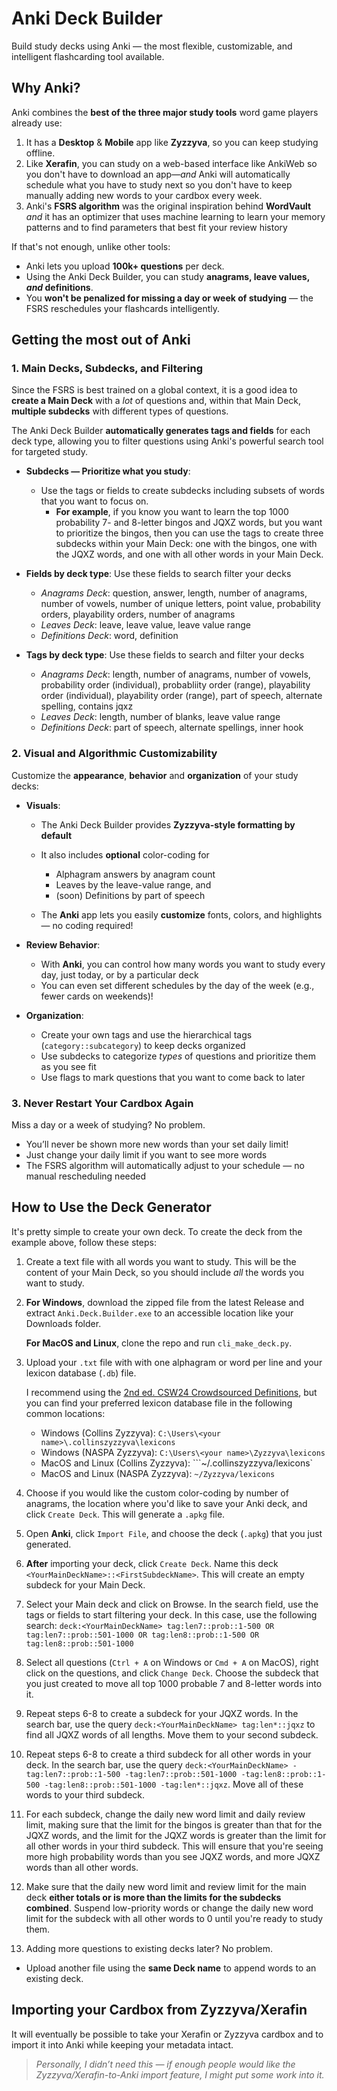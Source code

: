 # Anki Deck Builder

Build study decks using Anki — the most flexible, customizable, and intelligent flashcarding tool available.

## Why Anki?

Anki combines the **best of the three major study tools** word game players already use:

1. It has a **Desktop** & **Mobile** app like **Zyzzyva**, so you can keep studying offline.
2. Like **Xerafin**, you can study on a web-based interface like AnkiWeb so you don't have to download an app—*and* Anki will automatically schedule what you have to study next so you don't have to keep manually adding new words to your cardbox every week. 
3. Anki's **FSRS algorithm** was the original inspiration behind **WordVault** *and* it has an optimizer that uses machine learning to learn your memory patterns and to find parameters that best fit your review history  

If that's not enough, unlike other tools:
* Anki lets you upload **100k+ questions** per deck.
* Using the Anki Deck Builder, you can study **anagrams, leave values, *and* definitions**.
* You **won't be penalized for missing a day or week of studying** — the FSRS reschedules your flashcards intelligently.

## Getting the most out of Anki

### 1. **Main Decks, Subdecks, and Filtering**

Since the FSRS is best trained on a global context, it is a good idea to **create a Main Deck** with a *lot* of questions and, within that Main Deck, **multiple subdecks** with different types of questions. 

The Anki Deck Builder **automatically generates tags and fields** for each deck type, allowing you to filter questions using Anki's powerful search tool for targeted study.

- **Subdecks — Prioritize what you study**:
    - Use the tags or fields to create subdecks including subsets of words that you want to focus on.
        - **For example**, if you know you want to learn the top 1000 probability 7- and 8-letter bingos and JQXZ words, but you want to prioritize the bingos, then you can use the tags to create three subdecks within your Main Deck: one with the bingos, one with the JQXZ words, and one with all other words in your Main Deck.
    
- **Fields by deck type**: Use these fields to search filter your decks
   - *Anagrams Deck*: question, answer, length, number of anagrams, number of vowels, number of unique letters, point value, probability orders, playability orders, number of anagrams 
   - *Leaves Deck*: leave, leave value, leave value range 
   - *Definitions Deck*: word, definition 
   

- **Tags by deck type**: Use these fields to search and filter your decks
   - *Anagrams Deck*: length, number of anagrams, number of vowels, probability order (individual), probabliity order (range), playability order (individual), playability order (range), part of speech, alternate spelling, contains jqxz 
   - *Leaves Deck*: length, number of blanks, leave value range 
   - *Definitions Deck*: part of speech, alternate spellings, inner hook 

### 2. **Visual and Algorithmic Customizability**

Customize the **appearance**, **behavior** and **organization** of your study decks:

* **Visuals**:

  - The Anki Deck Builder provides **Zyzzyva-style formatting by default**
  - It also includes **optional** color-coding for 
      - Alphagram answers by anagram count
      - Leaves by the leave-value range, and
      - (soon) Definitions by part of speech
  
  - The **Anki** app lets you easily **customize** fonts, colors, and highlights — no coding required!

* **Review Behavior**:

  * With **Anki**, you can control how many words you want to study every day, just today, or by a particular deck 
  * You can even set different schedules by the day of the week (e.g., fewer cards on weekends)!

* **Organization**:
  * Create your own tags and use the hierarchical tags (`category::subcategory`) to keep decks organized
  * Use subdecks to categorize *types* of questions and prioritize them as you see fit
  * Use flags to mark questions that you want to come back to later

### 3. **Never Restart Your Cardbox Again**

Miss a day or a week of studying? No problem.

* You’ll never be shown more new words than your set daily limit!
* Just change your daily limit if you want to see more words
* The FSRS algorithm will automatically adjust to your schedule — no manual rescheduling needed


## How to Use the Deck Generator

It's pretty simple to create your own deck. To create the deck from the example above, follow these steps: 
1. Create a text file with all words you want to study. This will be the content of your Main Deck, so you should include *all* the words you want to study. 
2. **For Windows**, download the zipped file from the latest Release and extract `Anki.Deck.Builder.exe` to an accessible location like your Downloads folder. 

   **For MacOS and Linux**, clone the repo and run `cli_make_deck.py`. 

3. Upload your `.txt` file with with one alphagram or word per line and your lexicon database (`.db`) file. 

   I recommend using the [2nd ed. CSW24 Crowdsourced Definitions](https://github.com/jvc56/CrowdsourcedDefs/blob/main/editions/2/CSW24.zip), but you can find your preferred lexicon database file in the following common locations:
    - Windows (Collins Zyzzyva): `C:\Users\<your name>\.collinszyzzyva\lexicons`
    - Windows (NASPA Zyzzyva): `C:\Users\<your name>\Zyzzyva\lexicons`
    - MacOS and Linux (Collins Zyzzyva): ```~/.collinszyzzyva/lexicons`
    - MacOS and Linux (NASPA Zyzzyva): ```~/Zyzzyva/lexicons```
  
4. Choose if you would like the custom color-coding by number of anagrams, the location where you'd like to save your Anki deck, and click `Create Deck`. This will generate a `.apkg` file. 
        
5. Open **Anki**, click `Import File`, and choose the deck (`.apkg`) that you just generated. 

6. **After** importing your deck, click `Create Deck`. Name this deck `<YourMainDeckName>::<FirstSubdeckName>`. This will create an empty subdeck for your Main Deck. 

7. Select your Main deck and click on Browse. In the search field, use the tags or fields to start filtering your deck. In this case, use the following search: `deck:<YourMainDeckName> tag:len7::prob::1-500 OR tag:len7::prob::501-1000 OR tag:len8::prob::1-500 OR tag:len8::prob::501-1000`

8. Select all questions (`Ctrl + A` on Windows or `Cmd + A` on MacOS), right click on the questions, and click `Change Deck`. Choose the subdeck that you just created to move all top 1000 probable 7 and 8-letter words into it.

9. Repeat steps 6-8 to create a subdeck for your JQXZ words. In the search bar, use the query `deck:<YourMainDeckName> tag:len*::jqxz` to find all JQXZ words of all lengths. Move them to your second subdeck.

10. Repeat steps 6-8 to create a third subdeck for all other words in your deck. In the search bar, use the query `deck:<YourMainDeckName> -tag:len7::prob::1-500 -tag:len7::prob::501-1000 -tag:len8::prob::1-500 -tag:len8::prob::501-1000 -tag:len*::jqxz`. Move all of these words to your third subdeck.

11. For each subdeck, change the daily new word limit and daily review limit, making sure that the limit for the bingos is greater than that for the JQXZ words, and the limit for the JQXZ words is greater than the limit for all other words in your third subdeck. This will ensure that you're seeing more high probability words than you see JQXZ words, and more JQXZ words than all other words.

12. Make sure that the daily new word limit and review limit for the main deck **either totals or is more than the limits for the subdecks combined**. Suspend low-priority words or change the daily new word limit for the subdeck with all other words to 0 until you're ready to study them. 

13. Adding more questions to existing decks later? No problem.

- Upload another file using the **same Deck name** to append words to an existing deck.


## Importing your Cardbox from Zyzzyva/Xerafin

It will eventually be possible to take your Xerafin or Zyzzyva cardbox and to import it into Anki while keeping your metadata intact.

> *Personally, I didn’t need this —  if enough people would like the Zyzzyva/Xerafin-to-Anki import feature, I might put some work into it.*

